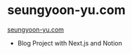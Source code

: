 # seungyoon-yu.com

[seungyoon-yu.com](https://seungyoon-yu.com)

- Blog Project with Next.js and Notion
